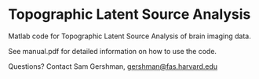 Topographic Latent Source Analysis
===========

Matlab code for Topographic Latent Source Analysis of brain imaging data.

See manual.pdf for detailed information on how to use the code.

Questions?
Contact Sam Gershman, gershman@fas.harvard.edu
